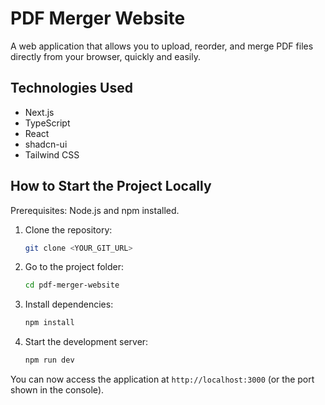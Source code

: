 # PDF Merger Website

A web application that allows you to upload, reorder, and merge PDF files directly from your browser, quickly and easily.

## Technologies Used

- Next.js
- TypeScript
- React
- shadcn-ui
- Tailwind CSS

## How to Start the Project Locally

Prerequisites: Node.js and npm installed.

1. Clone the repository:
   ```sh
   git clone <YOUR_GIT_URL>
   ```
2. Go to the project folder:
   ```sh
   cd pdf-merger-website
   ```
3. Install dependencies:
   ```sh
   npm install
   ```
4. Start the development server:
   ```sh
   npm run dev
   ```

You can now access the application at `http://localhost:3000` (or the port shown in the console).
